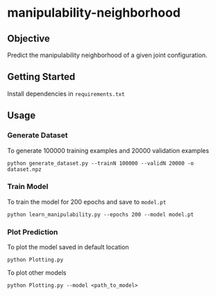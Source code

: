 # manipulability-neighborhood

## Objective
Predict the manipulability neighborhood of a given joint configuration.

## Getting Started
Install dependencies in `requirements.txt`

## Usage
### Generate Dataset
To generate 100000 training examples and 20000 validation examples
```
python generate_dataset.py --trainN 100000 --validN 20000 -o dataset.npz
```


### Train Model
To train the model for 200 epochs and save to `model.pt`
```
python learn_manipulability.py --epochs 200 --model model.pt
```

### Plot Prediction
To plot the model saved in default location
```
python Plotting.py
```

To plot other models
```
python Plotting.py --model <path_to_model>
```
